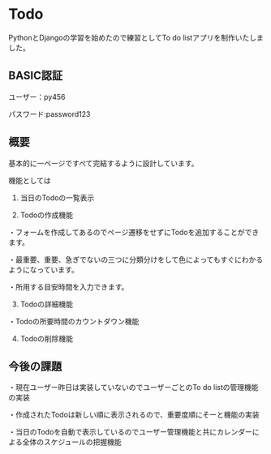 # Todo

PythonとDjangoの学習を始めたので練習としてTo do listアプリを制作いたしました。





## BASIC認証

ユーザー：py456

パスワード:password123




## 概要
基本的に一ページですぺて完結するように設計しています。

機能としては
1. 当日のTodoの一覧表示

2. Todoの作成機能

  ・フォームを作成してあるのでページ遷移をせずにTodoを追加することができます。
  
  ・最重要、重要、急ぎでないの三つに分類分けをして色によってもすぐにわかるようになっています。
  
  ・所用する目安時間を入力できます。
  
3. Todoの詳細機能

  ・Todoの所要時間のカウントダウン機能
  
  
4. Todoの削除機能






## 今後の課題

・現在ユーザー昨日は実装していないのでユーザーごとのTo do listの管理機能の実装

・作成されたTodoは新しい順に表示されるので、重要度順にそーと機能の実装

・当日のTodoを自動で表示しているのでユーザー管理機能と共にカレンダーによる全体のスケジュールの把握機能






